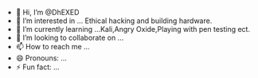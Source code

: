 - 👋 Hi, I’m @DhEXED
- 👀 I’m interested in ... Ethical hacking and building hardware. 
- 🌱 I’m currently learning ...Kali,Angry Oxide,Playing with pen testing ect.
- 💞️ I’m looking to collaborate on ...
- 📫 How to reach me ...
- 😄 Pronouns: ...
- ⚡ Fun fact: ... 

<!---
DhEXED/DhEXED is a ✨ special ✨ repository because its `README.md` (this file) appears on your GitHub profile.
You can click the Preview link to take a look at your changes.
--->
